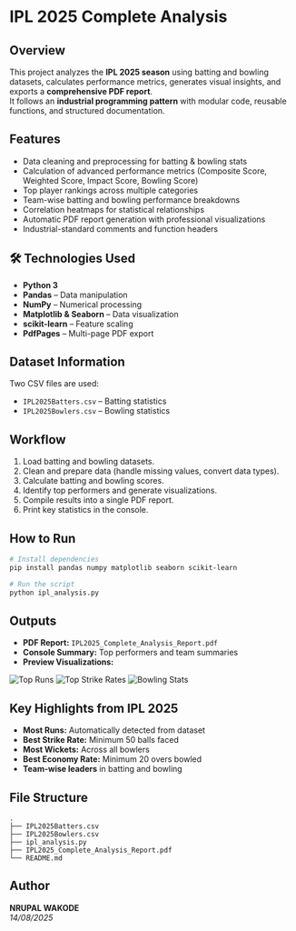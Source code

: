 
#  IPL 2025 Complete Analysis

##  Overview
This project analyzes the **IPL 2025 season** using batting and bowling datasets, calculates performance metrics, generates visual insights, and exports a **comprehensive PDF report**.  
It follows an **industrial programming pattern** with modular code, reusable functions, and structured documentation.

##  Features
- Data cleaning and preprocessing for batting & bowling stats
- Calculation of advanced performance metrics (Composite Score, Weighted Score, Impact Score, Bowling Score)
- Top player rankings across multiple categories
- Team-wise batting and bowling performance breakdowns
- Correlation heatmaps for statistical relationships
- Automatic PDF report generation with professional visualizations
- Industrial-standard comments and function headers

## 🛠 Technologies Used
- **Python 3**
- **Pandas** – Data manipulation
- **NumPy** – Numerical processing
- **Matplotlib & Seaborn** – Data visualization
- **scikit-learn** – Feature scaling
- **PdfPages** – Multi-page PDF export

##  Dataset Information
Two CSV files are used:
- `IPL2025Batters.csv` – Batting statistics
- `IPL2025Bowlers.csv` – Bowling statistics

##  Workflow
1. Load batting and bowling datasets.
2. Clean and prepare data (handle missing values, convert data types).
3. Calculate batting and bowling scores.
4. Identify top performers and generate visualizations.
5. Compile results into a single PDF report.
6. Print key statistics in the console.

##  How to Run
```bash
# Install dependencies
pip install pandas numpy matplotlib seaborn scikit-learn

# Run the script
python ipl_analysis.py
```

##  Outputs
- **PDF Report:** `IPL2025_Complete_Analysis_Report.pdf`
- **Console Summary:** Top performers and team summaries
- **Preview Visualizations:**  

![Top Runs](/mnt/data/ipltmp_images/plot_preview_1.png)
![Top Strike Rates](/mnt/data/ipltmp_images/plot_preview_2.png)
![Bowling Stats](/mnt/data/ipltmp_images/plot_preview_3.png)

##  Key Highlights from IPL 2025
- **Most Runs:** Automatically detected from dataset
- **Best Strike Rate:** Minimum 50 balls faced
- **Most Wickets:** Across all bowlers
- **Best Economy Rate:** Minimum 20 overs bowled
- **Team-wise leaders** in batting and bowling

##  File Structure
```
.
├── IPL2025Batters.csv
├── IPL2025Bowlers.csv
├── ipl_analysis.py
├── IPL2025_Complete_Analysis_Report.pdf
└── README.md
```

##  Author
**NRUPAL WAKODE**  
 *14/08/2025*
